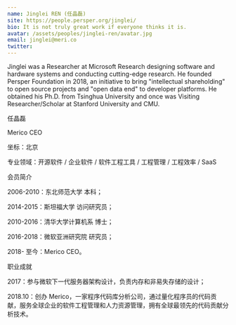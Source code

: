 ```yaml
---
name: Jinglei REN (任晶磊)
site: https://people.persper.org/jinglei/
bio: It is not truly great work if everyone thinks it is.
avatar: /assets/peoples/jinglei-ren/avatar.jpg
email: jinglei@meri.co
twitter: 
---
```


Jinglei was a Researcher at Microsoft Research designing software and hardware systems and conducting cutting-edge research. He founded Persper Foundation in 2018, an initiative to bring "intellectual shareholding" to open source projects and "open data end" to developer platforms. He obtained his Ph.D. from Tsinghua University and once was Visiting Researcher/Scholar at Stanford University and CMU.

任晶磊

Merico CEO

坐标：北京

专业领域：开源软件 / 企业软件 / 软件工程工具 / 工程管理 / 工程效率 / SaaS

会员简介

2006-2010：东北师范大学 本科；

2014-2015：斯坦福大学 访问研究员；

2010-2016：清华大学计算机系 博士；

2016-2018：微软亚洲研究院 研究员；

2018- 至今：Merico CEO。

职业成就

2017：参与微软下一代服务器架构设计，负责内存和非易失存储的设计；

2018.10：创办 Merico，一家程序代码库分析公司，通过量化程序员的代码贡献，服务全球企业的软件工程管理和人力资源管理，拥有全球最领先的代码贡献分析技术。
